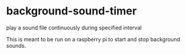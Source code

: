 # background-sound-timer
play a sound file continuously during specified interval

This is meant to be run on a raspberry pi to start and stop background sounds.
